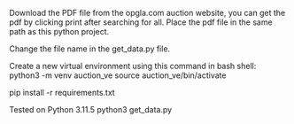 Download the PDF file from the opgla.com auction website, you can get the pdf by clicking print after searching for all.
Place the pdf file in the same path as this python project.

Change the file name in the get_data.py file.

Create a new virtual environment using this command in bash shell:
python3 -m venv auction_ve
source auction_ve/bin/activate

pip install -r requirements.txt

Tested on Python 3.11.5
python3 get_data.py
